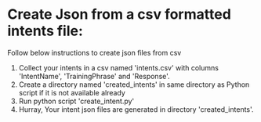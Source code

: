 # Create Json from a csv formatted intents file:
Follow below instructions to create json files from csv

1. Collect your intents in a csv named 'intents.csv' with columns 'IntentName', 'TrainingPhrase' and 'Response'.
2. Create a directory named 'created_intents' in same directory as Python script if it is not available already
3. Run python script 'create_intent.py'
4. Hurray, Your intent json files are generated in directory 'created_intents'.
